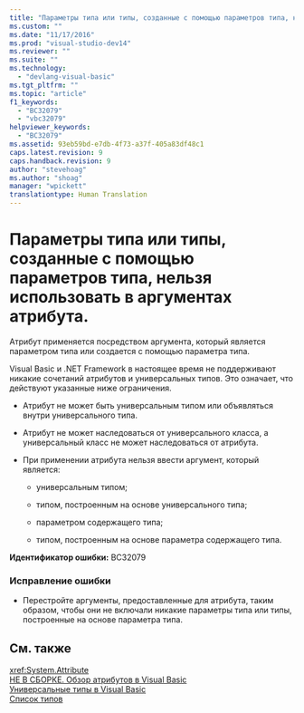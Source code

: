 ```yaml
---
title: "Параметры типа или типы, созданные с помощью параметров типа, нельзя использовать в аргументах атрибута. | Microsoft Docs"
ms.custom: ""
ms.date: "11/17/2016"
ms.prod: "visual-studio-dev14"
ms.reviewer: ""
ms.suite: ""
ms.technology: 
  - "devlang-visual-basic"
ms.tgt_pltfrm: ""
ms.topic: "article"
f1_keywords: 
  - "BC32079"
  - "vbc32079"
helpviewer_keywords: 
  - "BC32079"
ms.assetid: 93eb59bd-e7db-4f73-a37f-405a83df48c1
caps.latest.revision: 9
caps.handback.revision: 9
author: "stevehoag"
ms.author: "shoag"
manager: "wpickett"
translationtype: Human Translation
---
```

# Параметры типа или типы, созданные с помощью параметров типа, нельзя использовать в аргументах атрибута.
Атрибут применяется посредством аргумента, который является параметром типа или создается с помощью параметра типа.  
  
 Visual Basic и .NET Framework в настоящее время не поддерживают никакие сочетаний атрибутов и универсальных типов. Это означает, что действуют указанные ниже ограничения.  
  
-   Атрибут не может быть универсальным типом или объявляться внутри универсального типа.  
  
-   Атрибут не может наследоваться от универсального класса, а универсальный класс не может наследоваться от атрибута.  
  
-   При применении атрибута нельзя ввести аргумент, который является:  
  
    -   универсальным типом;  
  
    -   типом, построенным на основе универсального типа;  
  
    -   параметром содержащего типа;  
  
    -   типом, построенным на основе параметра содержащего типа.  
  
 **Идентификатор ошибки:** BC32079  
  
### Исправление ошибки  
  
-   Перестройте аргументы, предоставленные для атрибута, таким образом, чтобы они не включали никакие параметры типа или типы, построенные на основе параметра типа.  
  
## См. также  
 <xref:System.Attribute>   
 [НЕ В СБОРКЕ. Обзор атрибутов в Visual Basic](http://msdn.microsoft.com/ru-ru/0d0cff64-892d-4f57-83bd-bef388553d4f)   
 [Универсальные типы в Visual Basic](../../visual-basic/programming-guide/language-features/data-types/generic-types.md)   
 [Список типов](../../visual-basic/language-reference/statements/type-list.md)